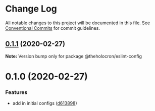 # Change Log

All notable changes to this project will be documented in this file.
See [Conventional Commits](https://conventionalcommits.org) for commit guidelines.

## [0.1.1](https://github.com/the-holocron/threepio/compare/@theholocron/eslint-config@0.1.0...@theholocron/eslint-config@0.1.1) (2020-02-27)

**Note:** Version bump only for package @theholocron/eslint-config





# 0.1.0 (2020-02-27)


### Features

* add in initial configs ([d613898](https://github.com/the-holocron/threepio/commit/d613898f18bb20b7fc879d80c15f025555de2765))
